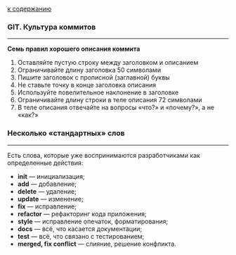 [к содержанию](./readme.md)

### GIT. Культура коммитов
---

**Семь правил хорошего описания коммита**
1. Оставляйте пустую строку между заголовком и описанием
2. Ограничивайте длину заголовка 50 символами
3. Пишите заголовок с прописной (заглавной) буквы
4. Не ставьте точку в конце заголовка описания
5. Используйте повелительное наклонение в заголовке
6. Ограничивайте длину строки в теле описания 72 символами
7. В теле описания отвечайте на вопросы «что?» и «почему?», а не «как?»

### Несколько «стандартных» слов
---
Есть слова, которые уже воспринимаются разработчиками как определенные действия:

  + **init** — инициализация;
  + **add** — добавление;
  + **delete** — удаление;
  + **update** — изменение;
  + **fix** — исправление;
  + **refactor** — рефакторинг кода приложения;
  + **style** — исправление опечаток, форматирования;
  + **docs** — всё, что касается документации;
  + **test** — всё, что связано с тестированием;
  + **merged, fix conflict** — слияние, решение конфликта.